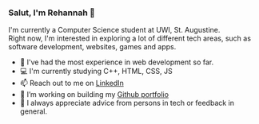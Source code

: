 ### Salut, I'm Rehannah 👋

I'm currently a Computer Science student at UWI, St. Augustine.  
Right now, I'm interested in exploring a lot of different tech areas, such as software development, websites, games and apps.

- 💬 I've had the most experience in web development so far.
- 💻 I'm currently studying C++, HTML, CSS, JS
- 📫 Reach out to me on [LinkedIn](https://www.linkedin.com/in/rehannahb/)
- 🔭 I’m working on building my [Github portfolio](https://github.com/Rehannah/Rehannah)
- 🤔 I always appreciate advice from persons in tech or feedback in general.
